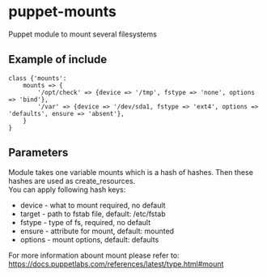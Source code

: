 # puppet-mounts
Puppet module to mount several filesystems

## Example of include

```puppet
class {'mounts':
    mounts => {
        '/opt/check' => {device => '/tmp', fstype => 'none', options => 'bind'},
        '/var' => {device => '/dev/sda1, fstype => 'ext4', options => 'defaults', ensure => 'absent'},
    }
}
```

## Parameters

Module takes one variable mounts which is a hash of hashes.
Then these hashes are used as create\_resources.  
You can apply following hash keys:  
 - device - what to mount required, no default
 - target - path to fstab file, default: /etc/fstab
 - fstype - type of fs, required, no default
 - ensure - attribute for mount, default: mounted
 - options - mount options, default: defaults

For more information abount mount please refer to:  
https://docs.puppetlabs.com/references/latest/type.html#mount
